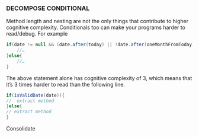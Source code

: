 ### DECOMPOSE CONDITIONAL
Method length and nesting are not the only things that contribute to higher cognitive complexity. Conditionals too can make your programs harder to read/debug. For example 
```java
if(date != null && (date.after(today) || !date.after(oneMonthFromToday))){
	//…
}else{
	//…
}
```
The above statement alone has cognitive complexity of 3, which means that it’s 3 times harder to read than the following line.
```java
if(isValidDate(date)){
//	extract method
}else{
// extract method
}
```
Consolidate 
